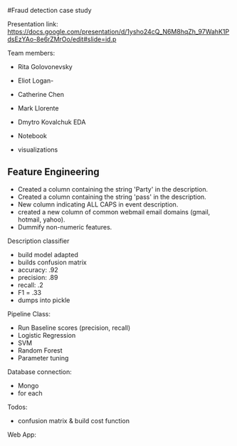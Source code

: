 #Fraud detection case study

Presentation link: https://docs.google.com/presentation/d/1ysho24cQ_N6M8hqZh_97WahK1PdsEzYAo-8e6rZMrOo/edit#slide=id.p

Team members:

 - Rita Golovonevsky
 - Eliot Logan-
 - Catherine Chen
 - Mark Llorente
 - Dmytro Kovalchuk
EDA 

- Notebook
- visualizations

Feature Engineering
-
- Created a column containing the string 'Party' in the description.
- Created a column containing the string 'pass' in the description.
- New column indicating ALL CAPS in event description.
- created a new column of common webmail email domains (gmail, hotmail, yahoo).
- Dummify non-numeric features.

Description classifier

- build model adapted
- builds confusion matrix
- accuracy:  .92
- precision: .89
- recall:    .2
- F1 = .33
- dumps into pickle

Pipeline Class:

- Run Baseline scores (precision, recall)
- Logistic Regression
- SVM
- Random Forest
- Parameter tuning

Database connection:

- Mongo
- for each 

Todos:

- confusion matrix & build cost function

Web App:
